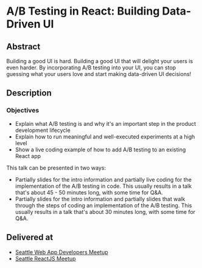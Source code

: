 # A/B Testing in React: Building Data-Driven UI

## Abstract
Building a good UI is hard. Building a good UI that will delight your users is even harder. By incorporating A/B testing into your UI, you can stop guessing what your users love and start making data-driven UI decisions! 

## Description
### Objectives
* Explain what A/B testing is and why it's an important step in the product development lifecycle
* Explain how to run meaningful and well-executed experiments at a high level
* Show a live coding example of how to add A/B testing to an existing React app

This talk can be presented in two ways: 
- Partially slides for the intro information and partially live coding for the implementation of the A/B testing in code. This usually results in a talk that's about 45 - 50 minutes long, with some time for Q&A.
- Partially slides for the intro information and partially slides that walk through the steps of coding an implementation of the A/B testing. This usually results in a talk that's about 30 minutes long, with some time for Q&A.

## Delivered at
* [Seattle Web App Developers Meetup](https://www.meetup.com/Seattle-Web-App-Developers-Group/events/257189459/)
* [Seattle ReactJS Meetup](https://www.meetup.com/seattle-react-js/events/259175585/)
